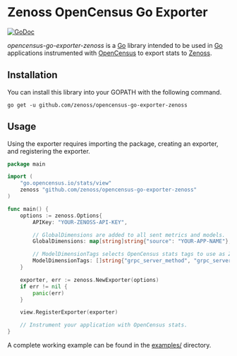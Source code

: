 # Zenoss OpenCensus Go Exporter

[![GoDoc][godoc-image]][godoc-url]

_opencensus-go-exporter-zenoss_ is a [Go] library intended to be used in [Go]
applications instrumented with [OpenCensus] to export stats to [Zenoss].

[Go]: https://golang.org/
[OpenCensus]: https://opencensus.io/
[Zenoss]: https://zenoss.com/

[godoc-image]: https://godoc.org/github.com/zenoss/opencensus-go-exporter-zenoss?status.svg
[godoc-url]: https://godoc.org/github.com/zenoss/opencensus-go-exporter-zenoss

## Installation

You can install this library into your GOPATH with the following command.

```
go get -u github.com/zenoss/opencensus-go-exporter-zenoss
```

## Usage

Using the exporter requires importing the package, creating an exporter, and
registering the exporter.

```go
package main

import (
    "go.opencensus.io/stats/view"
    zenoss "github.com/zenoss/opencensus-go-exporter-zenoss"
)

func main() {
    options := zenoss.Options{
        APIKey: "YOUR-ZENOSS-API-KEY",

        // GlobalDimensions are added to all sent metrics and models.
        GlobalDimensions: map[string]string{"source": "YOUR-APP-NAME"},

        // ModelDimensionTags selects OpenCensus stats tags to use as Zenoss dimensions.
        ModelDimensionTags: []string{"grpc_server_method", "grpc_server_status"},
    }

    exporter, err := zenoss.NewExporter(options)
    if err != nil {
        panic(err)
    }

    view.RegisterExporter(exporter)

    // Instrument your application with OpenCensus stats.
}
```

A complete working example can be found in the [examples/] directory.

[examples/]: https://github.com/zenoss/opencensus-go-exporter-zenoss/tree/master/examples
